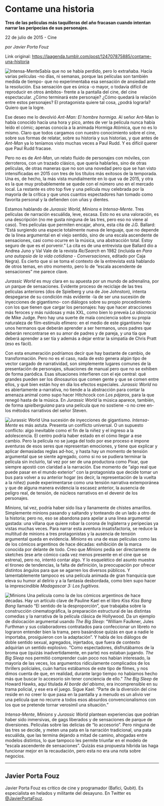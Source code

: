 # Contame una historia

**Tres de las películas más taquilleras del año fracasan cuando intentan narrar las peripecias de sus personajes.**

22 de julio de 2015 - Cine

_por Javier Porta Fouz_

Link original: https://laagenda.tumblr.com/post/124707875885/contame-una-historia

![Intensa-Mente](https://64.media.tumblr.com/d4b37cb54d38d1057c01e64d657e6f2b/tumblr_inline_pk0l6ykMjf1t6q87u_500.jpg)Sabía que no se había perdido, pero lo extrañaba. Hacía varias películas -no días, ni semanas, porque las películas son también medida de tiempo- que no experimentaba esa sensación de ansiedad ante la resolución. Esa sensación que es única -o mayor, o todavía difícil de reproducir en otros ámbitos- frente a la pantalla del cine, del cine espectacular. ¿Cómo terminará este personaje? ¿Cómo quedará la relación entre estos personajes? El protagonista quiere tal cosa, ¿podrá lograrla? Quiero que la logre.

Ese deseo me lo devolvió *Ant-Man: El hombre hormiga*. Al señor Ant-Man lo había conocido hacía una hora y pico, antes de ver la película nunca había leído el cómic; apenas conocía a la animada Hormiga Atómica, que no es lo mismo. Claro que todos cargamos con nuestro conocimiento sobre el cine, sobre sus formas de relatar, sobre su historia y sus historias, y que antes de *Ant-Man* ya lo teníamos visto muchas veces a Paul Rudd. Y es difícil querer que Paul Rudd fracase.

Pero no es de *Ant-Man*, un relato fluido de personajes con móviles, con derroteros, con un trazado clásico, que quería hablarles, sino de otras películas, de otras maneras que no son una novedad pero que se han visto intensificadas en 2015 con tres de los títulos más exitosos de la temporada. Una es, de hecho, la más vista mundialmente en lo que va de 2015, y otra es la que muy probablemente se quede con el número uno en el mercado local. La restante es otro top five y una película muy celebrada por la mayoría de la crítica y que unos cuantos espectadores han tomado como favorita personal y la defienden con uñas y dientes.

Estamos hablando de *Jurassic World*, *Minions* e *Intensa-Mente*. Tres películas de narración escuálida, leve, escasa. Esto no es una valoración, es una descripción (no me gusta ninguna de las tres, pero eso no viene al caso). Tres películas que permiten encajar, ahora, esta cita de J.G. Ballard: “Está surgiendo una especie totalmente nueva de lenguaje, que no depende de la línea argumental en el viejo sentido, sino de una escala ascendente de sensaciones, casi como ocurre en la música, una abstracción total. Estoy seguro de que es el porvenir.” La cita es de una entrevista que Ballard dio a Andrea Juno y Val Vale de la revista *Re/Search* en 1982 (incluida en *Para una autopsia de la vida cotidiana - Conversaciones*, editado por Caja Negra). Es cierto que si se toma el contexto de la entrevista está hablando de otros temas, en otro momento, pero lo de “escala ascendente de sensaciones” me parece clave.

*Jurassic World* es muy clara en su apuesta por un mundo de adrenalina, por un parque de sensaciones. Evidente proceso de reciclaje de las tres películas anteriores (dos de Spielberg y una de Joe Johnston), intenta despegarse de su condición más evidente -la de ser una sucesión de inyecciones de gigantismo- con diálogos sobre su propio procedimiento con los que tienen que cargar los personajes: hay que hacer atracciones más feroces y más ruidosas y más XXL, como bien lo preveía *La idiocracia* de Mike Judge. Pero hay una suerte de mala conciencia sobre su propia naturaleza de film-estímulo efímero: en el medio de este gigantismo hay unos hermanos que deberán aprender a ser hermanos, unos padres que deberán rencontrarse en su amor de padres y de pareja, y una tía que deberá aprender a ser tía y además a dejar entrar la simpatía de Chris Pratt (eso es fácil).

Con esta enumeración podríamos decir que hay bastante de cambio, de transformación. Pero no es el caso, nada de esto genera algún tipo de vector cargado de narratividad, son simplemente lugares comunes de la presentación de personajes, situaciones de manual pero que no se exhiben de forma paródica. Esas situaciones interfieren con el eje central: qué grandes pueden ser los dinosaurios que comen gente y que se comen entre ellos, y qué bien están hoy en día los efectos especiales. *Jurassic World* no es abiertamente a-narrativa, no tiende a la abstracción para contar la amenaza animal como supo hacer Hitchcock con *Los pájaros*, para la que renegó hasta de la música. En *Jurassic World* la música aparece, también, de forma *spielberguiana* para una película que no sostiene -o no cree en- los métodos narrativos del señor Steven.

![Jurassic World](https://64.media.tumblr.com/16ca16059f4e69487d51fe4c1f5b6e40/tumblr_inline_pk0l6zle6y1t6q87u_500.jpg) Una sucesión de inyecciones de gigantismo. *Intensa-Mente* es más astuta. Presenta un conflicto universal. O un supuesto conflicto: algo inevitable como el fin de la niñez y el ingreso a la adolescencia. El centro podría haber estado en el cómo llegar a ese cambio. Pero la película no se juega del todo por ese proceso e impone aventuras de esos seres que representan emociones, y tiene que explicar y aplicar demasiadas reglas ad-hoc, y hasta hay un momento de tensión argumental que se siente agregado, como si no se pudiera terminar la película sin incluirlo, tal vez por ser de una productora como Pixar, que siempre apostó con claridad a la narración. Ese momento de “algo real que puede pasar en el mundo exterior” con la protagonista que decide tomar un bus para volver a su anterior hogar (es decir, la representación de la vuelta a la niñez) puede experimentarse como una tensión narrativa extemporánea y que de alguna manera evidencia la escasez anterior, la ausencia de peligro real, de tensión, de núcleos narrativos en el devenir de los personajes.

*Minions*, tal vez, podría haber sido lisa y llanamente de chistes amarillos. Simplemente minions pasando y saltando y tonteando de un lado a otro de la historia; pero no, eso se abandona para apelar a una línea argumental gastada: una villana que quiere robar la corona de Inglaterra y peripecias ya vistas muchas veces. Para narrar esta aventura insatisfactoria, se reduce la multitud de minions a tres protagonistas y la ausencia de tensión argumental queda en evidencia. *Minions* es una de esas películas como las de los cómicos argentinos de hace décadas: exhibición de la marca conocida por delante de todo. Creo que *Minions* pedía ser directamente de sketches (ese arte cómico cada vez menos presente en el cine que se estrena), pero no, intentó contar algo. Y lo esquelético del asunto muestra el tironeo de tendencias, la falta de definición, la preocupación por ofrecer distintos ángulos para que se agarren los diversos públicos. Y lamentablemente tampoco es una película animada de gran franquicia que eleva su humor al delirio y a la fantasía desbordada, como bien supo hacer la imprescindible *Madagascar 3: Los fugitivos*.

![Minions](https://64.media.tumblr.com/aabb9af411127fdaa803c9a292e90cec/tumblr_inline_pk0l6zML5Q1t6q87u_500.jpg) Una película como la de los cómicos argentinos de hace décadas. Hay un artículo clave de Pauline Kael en el libro *Kiss Kiss Bang Bang* llamado “El sentido de la desproporción”, que trabajaba sobre la construcción cinematográfica, la preparación estructural de las distintas comedias y la narrativa de la película clásica de Hollywood. Da un ejemplo de dislocación argumental usando *The Big Sleep*: “William Faulkner, Jules Furthman y sus colaboradores contratados para confeccionar un libreto no lograron entender bien la trama, pero basándose quizás en que a nadie le importaba, prosiguieron con la adaptación”. Y habla de los diálogos de doble sentido sexual, agregados, injertados, que fuera de contexto adquirían un sentido explosivo. “Como espectadores, disfrutábamos de la broma que (quizás inadvertidamente, en parte) nos estaban jugando. *The Big Sleep* nos permitió comprender cuán poco nos habían interesado, la mayoría de las veces, los argumentos ridículamente complicados de los thrillers policiales, cuán hartos estábamos de este tipo de filmes, y nos dimos cuenta de que, en realidad, durante largo tiempo no habíamos hecho más que buscar lo accesorio sin tener conciencia de ello.” *The Big Sleep* de Howard Hawks, aquí titulada *Al borde del abismo*, era incomprensible en su trama policial, y ese era el juego. Sigue Kael: “Parte de la diversión del cine reside en no creer lo que pasa en la pantalla y a menudo es un alivio ver una película que no recurre a todos esos absurdos convencionalismos con los que se pretende tornar verosímil una situación.”

*Intensa-Mente*, *Minions* y *Jurassic World* plantean experiencias que podrían haber sido inmersivas, de gags liberados y de sensaciones de parque de diversiones. Películas sobre las delicias de “lo accesorio”. Pero ninguna de las tres se decide, y meten una pata en la narración tradicional, una pata escuálida, que las termina dejando a mitad de camino, ahogadas entre modelos distintos, lo que tampoco les permite triunfar en el modelo de “escala ascendente de sensaciones”. Quizás esa propuesta híbrida las haga funcionar mejor en la recaudación, pero esta no era una nota sobre negocios.

  




---

 Javier Porta Fouz
------------------

 Javier Porta Fouz es crítico de cine y programador (Bafici, Qubit). Es especialista en helados y militante del desayuno. En Twitter es [@JavierPortaFouz](http://www.twitter.com/javierportafouz). 

